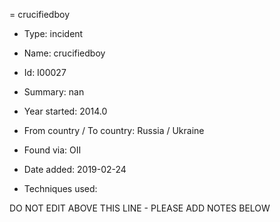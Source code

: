 = crucifiedboy

* Type: incident

* Name: crucifiedboy

* Id: I00027

* Summary: nan

* Year started: 2014.0

* From country / To country: Russia / Ukraine

* Found via: OII

* Date added: 2019-02-24

* Techniques used: 


DO NOT EDIT ABOVE THIS LINE - PLEASE ADD NOTES BELOW
